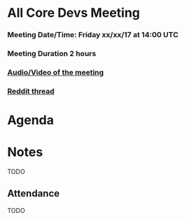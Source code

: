 # All Core Devs Meeting #
### Meeting Date/Time: Friday xx/xx/17 at 14:00 UTC
### Meeting Duration 2 hours
### [Audio/Video of the meeting]()
### [Reddit thread]()
# Agenda

# Notes
TODO

## Attendance
TODO
